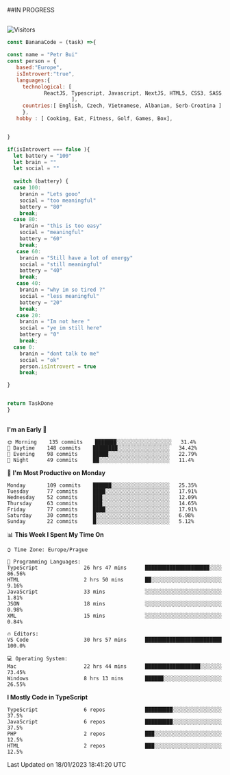 ##IN PROGRESS
##
![Visitors](https://komarev.com/ghpvc/?username=petrbui&style=for-the-badge&label=Visitors+👀)
```Javascript
const BananaCode = (task) =>{

const name = "Petr Bui"
const person = {
   based:"Europe",
   isIntrovert:"true",
   languages:{
     technological: [ 
            ReactJS, Typescript, Javascript, NextJS, HTML5, CSS3, SASS, Redux, Node, Storybook, Styled-Component
                     ],
     countries:[ English, Czech, Vietnamese, Albanian, Serb-Croatina ]
     },
   hobby : [ Cooking, Eat, Fitness, Golf, Games, Box],


}

if(isIntrovert === false ){
  let battery = "100"
  let brain = ""
  let social = ""
  
  switch (battery) {
  case 100:
    branin = "Lets gooo"
    social = "too meaningful"
    battery = "80"
    break;
  case 80:
    branin = "this is too easy"
    social = "meaningful"
    battery = "60"
    break;
   case 60:
    branin = "Still have a lot of energy"
    social = "still meaningful"
    battery = "40"
    break;
   case 40:
    branin = "why im so tired ?"
    social = "less meaningful"
    battery = "20"
    break;
   case 20:
    branin = "Im not here "
    social = "ye im still here"
    battery = "0"
    break;
  case 0:
    branin = "dont talk to me"
    social = "ok"
    person.isIntrovert = true
    break;

}


return TaskDone
}
```



##
<!--
[![My GitHub stats](https://github-readme-stats.vercel.app/api?username=petrbui&theme=github_dark)](https://github.com/anuraghazra/github-readme-stats)

[![My wakatime stats](https://github-readme-stats.vercel.app/api/wakatime?username=petrbui&theme=github_dark)](https://github.com/anuraghazra/github-readme-stats)
-->
<!--START_SECTION:waka-->
**I'm an Early 🐤** 

```text
🌞 Morning    135 commits    ███████░░░░░░░░░░░░░░░░░░   31.4% 
🌆 Daytime    148 commits    ████████░░░░░░░░░░░░░░░░░   34.42% 
🌃 Evening    98 commits     █████░░░░░░░░░░░░░░░░░░░░   22.79% 
🌙 Night      49 commits     ██░░░░░░░░░░░░░░░░░░░░░░░   11.4%

```
📅 **I'm Most Productive on Monday** 

```text
Monday       109 commits    ██████░░░░░░░░░░░░░░░░░░░   25.35% 
Tuesday      77 commits     ████░░░░░░░░░░░░░░░░░░░░░   17.91% 
Wednesday    52 commits     ███░░░░░░░░░░░░░░░░░░░░░░   12.09% 
Thursday     63 commits     ███░░░░░░░░░░░░░░░░░░░░░░   14.65% 
Friday       77 commits     ████░░░░░░░░░░░░░░░░░░░░░   17.91% 
Saturday     30 commits     █░░░░░░░░░░░░░░░░░░░░░░░░   6.98% 
Sunday       22 commits     █░░░░░░░░░░░░░░░░░░░░░░░░   5.12%

```


📊 **This Week I Spent My Time On** 

```text
⌚︎ Time Zone: Europe/Prague

💬 Programming Languages: 
TypeScript               26 hrs 47 mins      █████████████████████░░░░   86.56% 
HTML                     2 hrs 50 mins       ██░░░░░░░░░░░░░░░░░░░░░░░   9.16% 
JavaScript               33 mins             ░░░░░░░░░░░░░░░░░░░░░░░░░   1.81% 
JSON                     18 mins             ░░░░░░░░░░░░░░░░░░░░░░░░░   0.98% 
XML                      15 mins             ░░░░░░░░░░░░░░░░░░░░░░░░░   0.84%

🔥 Editors: 
VS Code                  30 hrs 57 mins      █████████████████████████   100.0%

💻 Operating System: 
Mac                      22 hrs 44 mins      ██████████████████░░░░░░░   73.45% 
Windows                  8 hrs 13 mins       ██████░░░░░░░░░░░░░░░░░░░   26.55%

```

**I Mostly Code in TypeScript** 

```text
TypeScript               6 repos             █████████░░░░░░░░░░░░░░░░   37.5% 
JavaScript               6 repos             █████████░░░░░░░░░░░░░░░░   37.5% 
PHP                      2 repos             ███░░░░░░░░░░░░░░░░░░░░░░   12.5% 
HTML                     2 repos             ███░░░░░░░░░░░░░░░░░░░░░░   12.5%

```



 Last Updated on 18/01/2023 18:41:20 UTC
<!--END_SECTION:waka-->

